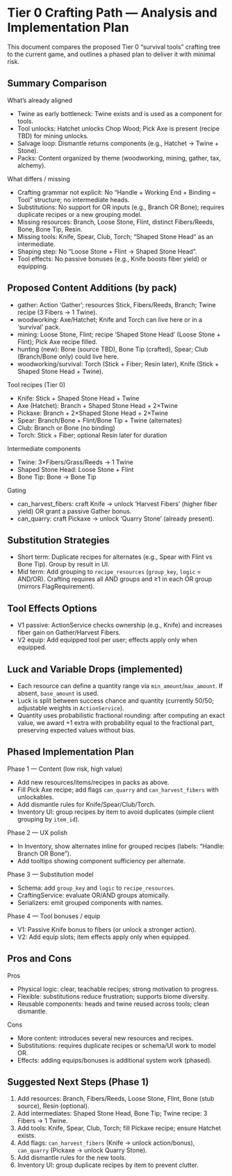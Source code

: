 # Tier 0 Crafting Path — Analysis and Implementation Plan

This document compares the proposed Tier 0 “survival tools” crafting tree to the current game, and outlines a phased plan to deliver it with minimal risk.

## Summary Comparison

What’s already aligned
- Twine as early bottleneck: Twine exists and is used as a component for tools.
- Tool unlocks: Hatchet unlocks Chop Wood; Pick Axe is present (recipe TBD) for mining unlocks.
- Salvage loop: Dismantle returns components (e.g., Hatchet → Twine + Stone).
- Packs: Content organized by theme (woodworking, mining, gather, tax, alchemy).

What differs / missing
- Crafting grammar not explicit: No “Handle + Working End + Binding = Tool” structure; no intermediate heads.
- Substitutions: No support for OR inputs (e.g., Branch OR Bone); requires duplicate recipes or a new grouping model.
- Missing resources: Branch, Loose Stone, Flint, distinct Fibers/Reeds, Bone, Bone Tip, Resin.
- Missing tools: Knife, Spear, Club, Torch; “Shaped Stone Head” as an intermediate.
- Shaping step: No “Loose Stone + Flint → Shaped Stone Head”.
- Tool effects: No passive bonuses (e.g., Knife boosts fiber yield) or equipping.

## Proposed Content Additions (by pack)
- gather: Action ‘Gather’; resources Stick, Fibers/Reeds, Branch; Twine recipe (3 Fibers → 1 Twine).
- woodworking: Axe/Hatchet; Knife and Torch can live here or in a ‘survival’ pack.
- mining: Loose Stone, Flint; recipe ‘Shaped Stone Head’ (Loose Stone + Flint); Pick Axe recipe filled.
- hunting (new): Bone (source TBD), Bone Tip (crafted), Spear; Club (Branch/Bone only) could live here.
- woodworking/survival: Torch (Stick + Fiber; Resin later), Knife (Stick + Shaped Stone Head + Twine).

Tool recipes (Tier 0)
- Knife: Stick + Shaped Stone Head + Twine
- Axe (Hatchet): Branch + Shaped Stone Head + 2×Twine
- Pickaxe: Branch + 2×Shaped Stone Head + 2×Twine
- Spear: Branch/Bone + Flint/Bone Tip + Twine (alternates)
- Club: Branch or Bone (no binding)
- Torch: Stick + Fiber; optional Resin later for duration

Intermediate components
- Twine: 3×Fibers/Grass/Reeds → 1 Twine
- Shaped Stone Head: Loose Stone + Flint
- Bone Tip: Bone → Bone Tip

Gating
- can_harvest_fibers: craft Knife → unlock ‘Harvest Fibers’ (higher fiber yield) OR grant a passive Gather bonus.
- can_quarry: craft Pickaxe → unlock ‘Quarry Stone’ (already present).

## Substitution Strategies
- Short term: Duplicate recipes for alternates (e.g., Spear with Flint vs Bone Tip). Group by result in UI.
- Mid term: Add grouping to `recipe_resources` (`group_key`, `logic` = AND/OR). Crafting requires all AND groups and ≥1 in each OR group (mirrors FlagRequirement).

## Tool Effects Options
- V1 passive: ActionService checks ownership (e.g., Knife) and increases fiber gain on Gather/Harvest Fibers.
- V2 equip: Add equipped tool per user; effects apply only when equipped.

## Luck and Variable Drops (implemented)
- Each resource can define a quantity range via `min_amount`/`max_amount`. If absent, `base_amount` is used.
- Luck is split between success chance and quantity (currently 50/50; adjustable weights in `ActionService`).
- Quantity uses probabilistic fractional rounding: after computing an exact value, we award +1 extra with probability equal to the fractional part, preserving expected values without bias.

## Phased Implementation Plan

Phase 1 — Content (low risk, high value)
- Add new resources/items/recipes in packs as above.
- Fill Pick Axe recipe; add flags `can_quarry` and `can_harvest_fibers` with unlockables.
- Add dismantle rules for Knife/Spear/Club/Torch.
- Inventory UI: group recipes by item to avoid duplicates (simple client grouping by `item_id`).

Phase 2 — UX polish
- In Inventory, show alternates inline for grouped recipes (labels: “Handle: Branch OR Bone”).
- Add tooltips showing component sufficiency per alternate.

Phase 3 — Substitution model
- Schema: add `group_key` and `logic` to `recipe_resources`.
- CraftingService: evaluate OR/AND groups atomically.
- Serializers: emit grouped components with names.

Phase 4 — Tool bonuses / equip
- V1: Passive Knife bonus to fibers (or unlock a stronger action).
- V2: Add equip slots; item effects apply only when equipped.

## Pros and Cons
Pros
- Physical logic: clear, teachable recipes; strong motivation to progress.
- Flexible: substitutions reduce frustration; supports biome diversity.
- Reusable components: heads and twine reused across tools; clean dismantle.

Cons
- More content: introduces several new resources and recipes.
- Substitutions: requires duplicate recipes or schema/UI work to model OR.
- Effects: adding equips/bonuses is additional system work (phased).

## Suggested Next Steps (Phase 1)
1) Add resources: Branch, Fibers/Reeds, Loose Stone, Flint, Bone (stub source), Resin (optional).
2) Add intermediates: Shaped Stone Head, Bone Tip; Twine recipe: 3 Fibers → 1 Twine.
3) Add tools: Knife, Spear, Club, Torch; fill Pickaxe recipe; ensure Hatchet exists.
4) Add flags: `can_harvest_fibers` (Knife → unlock action/bonus), `can_quarry` (Pickaxe → unlock Quarry Stone).
5) Add dismantle rules for the new tools.
6) Inventory UI: group duplicate recipes by item to prevent clutter.

